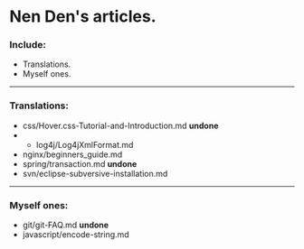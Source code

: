 Nen Den's articles.
==================

### Include:

 - Translations.
 - Myself ones.

---------------------------------------------------------

### Translations:

 - css/Hover.css-Tutorial-and-Introduction.md **undone**
 - - log4j/Log4jXmlFormat.md
 - nginx/beginners_guide.md
 - spring/transaction.md **undone**
 - svn/eclipse-subversive-installation.md

---------------------------------------------------------

### Myself ones:

 - git/git-FAQ.md **undone**
 - javascript/encode-string.md
